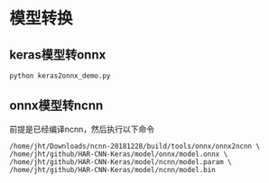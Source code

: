 # 模型转换

## keras模型转onnx

```
python keras2onnx_demo.py
```

## onnx模型转ncnn

前提是已经编译ncnn，然后执行以下命令

```
/home/jht/Downloads/ncnn-20181228/build/tools/onnx/onnx2ncnn \
/home/jht/github/HAR-CNN-Keras/model/onnx/model.onnx \
/home/jht/github/HAR-CNN-Keras/model/ncnn/model.param \
/home/jht/github/HAR-CNN-Keras/model/ncnn/model.bin
```


